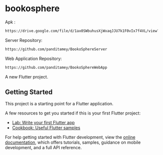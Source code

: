 # bookosphere

Apk :
```bash
https://drive.google.com/file/d/1ax0SWbuhusXjWxaqJJU7k1F0vIx7f4VL/view?usp=drive_link
```

Server Repository: 
```bash
https://github.com/panditamey/BookoSphereServer
```

Web Application Repository: 
```bash
https://github.com/panditamey/BookoSphereWebApp
```

A new Flutter project.

## Getting Started

This project is a starting point for a Flutter application.

A few resources to get you started if this is your first Flutter project:

- [Lab: Write your first Flutter app](https://docs.flutter.dev/get-started/codelab)
- [Cookbook: Useful Flutter samples](https://docs.flutter.dev/cookbook)

For help getting started with Flutter development, view the
[online documentation](https://docs.flutter.dev/), which offers tutorials,
samples, guidance on mobile development, and a full API reference.
